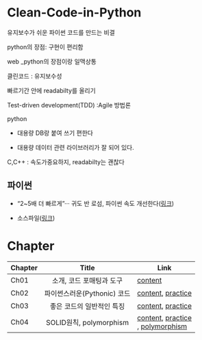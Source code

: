# Clean-Code-in-Python
유지보수가 쉬운 파이썬 코드를 만드는 비결

python의 장점: 구현이 편리함

web _python의 장점이랑 일맥상통

클린코드 : 유지보수성

빠르기간 안에 readabilty를 올리기

Test-driven development(TDD) :Agile 방법론



python 

- 대용량 DB랑 붙여 쓰기 편한다

- 대용량 데이터 관련 라이브러리가 잘 되어 있다. 



C,C++ : 속도가중요하지, readabilty는 괜찮다



## 파이썬 

- “2~5배 더 빠르게”··· 귀도 반 로섬, 파이썬 속도 개선한다([링크](https://www.ciokorea.com/news/193909))

- 소스파일([링크](https://github.com/packtpublishing/clean-code-in-python))



# Chapter

| Chapter |            Title            | Link                                                 |
| ------- | :-------------------------: | ---------------------------------------------------- |
| Ch01    |  소개, 코드 포매팅과 도구   | [content](./정리/ch1.md)                             |
| Ch02    | 파이썬스러운(Pythonic) 코드 | [content](./정리/ch2.md), [practice](실습/ch2.ipynb) |
| Ch03    |  좋은 코드의 일반적인 특징  | [content](./정리/ch3.md), [practice](실습/ch3.ipynb) |
| Ch04    |  SOLID원칙, polymorphism  | [content](./정리/ch4.md), [practice](실습/ch4.ipynb)<br />, [polymorphism](실습/polymorphism.ipynb) |

